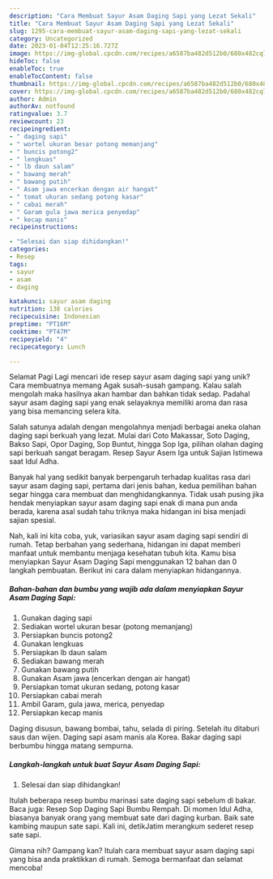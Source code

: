 ```yaml
---
description: "Cara Membuat Sayur Asam Daging Sapi yang Lezat Sekali"
title: "Cara Membuat Sayur Asam Daging Sapi yang Lezat Sekali"
slug: 1295-cara-membuat-sayur-asam-daging-sapi-yang-lezat-sekali
category: Uncategorized
date: 2023-01-04T12:25:16.727Z
image: https://img-global.cpcdn.com/recipes/a6587ba482d512b0/680x482cq70/sayur-asam-daging-sapi-foto-resep-utama.jpg
hideToc: false
enableToc: true
enableTocContent: false
thumbnail: https://img-global.cpcdn.com/recipes/a6587ba482d512b0/680x482cq70/sayur-asam-daging-sapi-foto-resep-utama.jpg
cover: https://img-global.cpcdn.com/recipes/a6587ba482d512b0/680x482cq70/sayur-asam-daging-sapi-foto-resep-utama.jpg
author: Admin
authorAv: notfound
ratingvalue: 3.7
reviewcount: 23
recipeingredient:
- " daging sapi"
- " wortel ukuran besar potong memanjang"
- " buncis potong2"
- " lengkuas"
- " lb daun salam"
- " bawang merah"
- " bawang putih"
- " Asam jawa encerkan dengan air hangat"
- " tomat ukuran sedang potong kasar"
- " cabai merah"
- " Garam gula jawa merica penyedap"
- " kecap manis"
recipeinstructions:

- "Selesai dan siap dihidangkan!"
categories:
- Resep
tags:
- sayur
- asam
- daging

katakunci: sayur asam daging 
nutrition: 138 calories
recipecuisine: Indonesian
preptime: "PT16M"
cooktime: "PT47M"
recipeyield: "4"
recipecategory: Lunch

---
```



Selamat Pagi Lagi mencari ide resep sayur asam daging sapi yang unik? Cara membuatnya memang Agak susah-susah gampang. Kalau salah mengolah maka hasilnya akan hambar dan bahkan tidak sedap. Padahal sayur asam daging sapi yang enak selayaknya memiliki aroma dan rasa yang bisa memancing selera kita.


Salah satunya adalah dengan mengolahnya menjadi berbagai aneka olahan daging sapi berkuah yang lezat. Mulai dari Coto Makassar, Soto Daging, Bakso Sapi, Opor Daging, Sop Buntut, hingga Sop Iga, pilihan olahan daging sapi berkuah sangat beragam. Resep Sayur Asem Iga untuk Sajian Istimewa saat Idul Adha.

Banyak hal yang sedikit banyak berpengaruh terhadap kualitas rasa dari sayur asam daging sapi, pertama dari jenis bahan, kedua pemilihan bahan segar hingga cara membuat dan menghidangkannya. Tidak usah pusing jika hendak menyiapkan sayur asam daging sapi enak di mana pun anda berada, karena asal sudah tahu triknya maka hidangan ini bisa menjadi sajian spesial.


Nah, kali ini kita coba, yuk, variasikan sayur asam daging sapi sendiri di rumah. Tetap berbahan yang sederhana, hidangan ini dapat memberi manfaat untuk membantu menjaga kesehatan tubuh kita. Kamu bisa menyiapkan Sayur Asam Daging Sapi menggunakan 12 bahan dan 0 langkah pembuatan. Berikut ini cara dalam menyiapkan hidangannya.

<!--inarticleads1-->

##### Bahan-bahan dan bumbu yang wajib ada dalam menyiapkan Sayur Asam Daging Sapi:

1. Gunakan  daging sapi
1. Sediakan  wortel ukuran besar (potong memanjang)
1. Persiapkan  buncis potong2
1. Gunakan  lengkuas
1. Persiapkan  lb daun salam
1. Sediakan  bawang merah
1. Gunakan  bawang putih
1. Gunakan  Asam jawa (encerkan dengan air hangat)
1. Persiapkan  tomat ukuran sedang, potong kasar
1. Persiapkan  cabai merah
1. Ambil  Garam, gula jawa, merica, penyedap
1. Persiapkan  kecap manis


Daging disusun, bawang bombai, tahu, selada di piring. Setelah itu ditaburi saus dan wijen. Daging sapi asam manis ala Korea. Bakar daging sapi berbumbu hingga matang sempurna. 

<!--inarticleads2-->

##### Langkah-langkah untuk buat Sayur Asam Daging Sapi:


1. Selesai dan siap dihidangkan!

Itulah beberapa resep bumbu marinasi sate daging sapi sebelum di bakar. Baca juga: Resep Sop Daging Sapi Bumbu Rempah. Di momen Idul Adha, biasanya banyak orang yang membuat sate dari daging kurban. Baik sate kambing maupun sate sapi. Kali ini, detikJatim merangkum sederet resep sate sapi. 

Gimana nih? Gampang kan? Itulah cara membuat sayur asam daging sapi yang bisa anda praktikkan di rumah. Semoga bermanfaat dan selamat mencoba!
